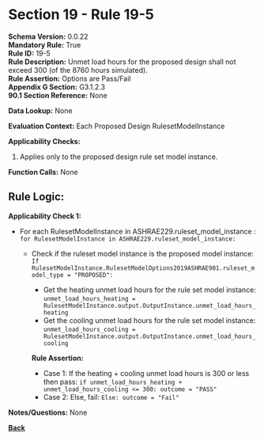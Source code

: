 # Section 19 - Rule 19-5      
**Schema Version:** 0.0.22  
**Mandatory Rule:** True      
**Rule ID:** 19-5       
**Rule Description:** Unmet load hours for the proposed design shall not exceed 300 (of the 8760 hours simulated).   
**Rule Assertion:** Options are Pass/Fail     
**Appendix G Section:** G3.1.2.3        
**90.1 Section Reference:** None  

**Data Lookup:** None  

**Evaluation Context:** Each Proposed Design RulesetModelInstance  

**Applicability Checks:**  

1. Applies only to the proposed design rule set model instance.  

**Function Calls:**  None

## Rule Logic:   
**Applicability Check 1:**  
- For each RulesetModelInstance in ASHRAE229.ruleset_model_instance : `for RulesetModelInstance in ASHRAE229.ruleset_model_instance:`  
    - Check if the ruleset model instance is the proposed model instance: `If RulesetModelInstance.RulesetModelOptions2019ASHRAE901.ruleset_model_type = "PROPOSED":`  
        - Get the heating unmet load hours for the rule set model instance: `unmet_load_hours_heating = RulesetModelInstance.output.OutputInstance.unmet_load_hours_heating`  
        - Get the cooling unmet load hours for the rule set model instance: `unmet_load_hours_cooling = RulesetModelInstance.output.OutputInstance.unmet_load_hours_cooling`  

        **Rule Assertion:** 
        - Case 1: If the heating + cooling unmet load hours is 300 or less then pass: `if unmet_load_hours_heating + unmet_load_hours_cooling <= 300: outcome = "PASS"`   
        - Case 2: Else, fail: `Else: outcome = "Fail"`  

**Notes/Questions:**  None  

**[Back](_toc.md)**